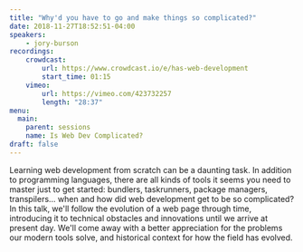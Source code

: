 ```yaml
---
title: "Why'd you have to go and make things so complicated?"
date: 2018-11-27T18:52:51-04:00
speakers:
    - jory-burson
recordings:
    crowdcast:
        url: https://www.crowdcast.io/e/has-web-development
        start_time: 01:15
    vimeo:
        url: https://vimeo.com/423732257
        length: "28:37"
menu:
  main:
    parent: sessions
    name: Is Web Dev Complicated?
draft: false
---
```


Learning web development from scratch can be a daunting task. In addition to programming languages, there are all kinds of tools it seems you need to master just to get started: bundlers, taskrunners, package managers, transpilers… when and how did web development get to be so complicated? In this talk, we'll follow the evolution of a web page through time, introducing it to technical obstacles and innovations until we arrive at present day. We'll come away with a better appreciation for the problems our modern tools solve, and historical context for how the field has evolved.